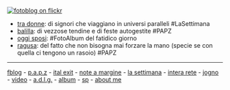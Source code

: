 [![](https://live.staticflickr.com/65535/49136129128_4e264254f1_o.png "fotoblog on flickr")](https://www.flickr.com/photos/cacioman/)  

- [tra donne](http://simp.ly/p/67FV43): di signori che viaggiano in universi paralleli #LaSettimana     
- [balilla](/19wk47-papz-balilla.md): di vezzose tendine e di feste autogestite #PAPZ    
- [oggi sposi](https://1drv.ms/u/s!AmY1zFNVyggFu3c37W3X-b4TgaZC?e=j4WIKf): #FotoAlbum del fatidico giorno     
- [ragusa](/19wk47-papz-ragusa.md): del fatto che non bisogna mai forzare la mano (specie se con quella ci tengono un rasoio) #PAPZ   

---  
[fblog](https://www.flickr.com/photos/cacioman/) - [p.a.p.z](/papz.md) - [ital exit](/italexit.md) - [note a margine](/incrociati.md) - [la settimana](/lasettimana.md) - [intera rete](/interarete.md) - [jogno](/jogno.md) - [video](https://www.youtube.com/channel/UCDoy-lXaaJVugJ9bLVSXGJw?view_as=subscriber) - [a.d.l.g.](https://www.youtube.com/channel/UC8B2bq3VdPtSeLzryWwNAlQ) - [album](https://www.instagram.com/cacioman63/) - [sp](https://t.me/cacioshared) - [about me](/aboutme.md)  
    


